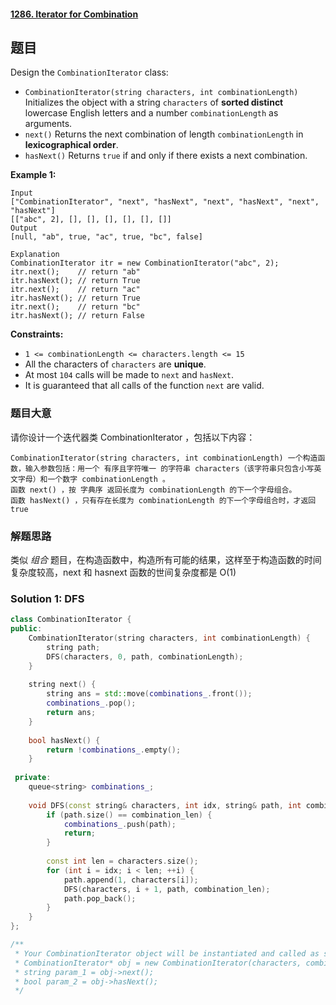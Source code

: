 #### [1286. Iterator for Combination](https://leetcode.cn/problems/iterator-for-combination/)

## 题目

Design the `CombinationIterator` class:

- `CombinationIterator(string characters, int combinationLength)` Initializes the object with a string `characters` of **sorted distinct** lowercase English letters and a number `combinationLength` as arguments.
- `next()` Returns the next combination of length `combinationLength` in **lexicographical order**.
- `hasNext()` Returns `true` if and only if there exists a next combination.

 

**Example 1:**

```
Input
["CombinationIterator", "next", "hasNext", "next", "hasNext", "next", "hasNext"]
[["abc", 2], [], [], [], [], [], []]
Output
[null, "ab", true, "ac", true, "bc", false]

Explanation
CombinationIterator itr = new CombinationIterator("abc", 2);
itr.next();    // return "ab"
itr.hasNext(); // return True
itr.next();    // return "ac"
itr.hasNext(); // return True
itr.next();    // return "bc"
itr.hasNext(); // return False
```

 

**Constraints:**

- `1 <= combinationLength <= characters.length <= 15`
- All the characters of `characters` are **unique**.
- At most `104` calls will be made to `next` and `hasNext`.
- It is guaranteed that all calls of the function `next` are valid.



### 题目大意

请你设计一个迭代器类 CombinationIterator ，包括以下内容：

    CombinationIterator(string characters, int combinationLength) 一个构造函数，输入参数包括：用一个 有序且字符唯一 的字符串 characters（该字符串只包含小写英文字母）和一个数字 combinationLength 。
    函数 next() ，按 字典序 返回长度为 combinationLength 的下一个字母组合。
    函数 hasNext() ，只有存在长度为 combinationLength 的下一个字母组合时，才返回 true



### 解题思路

类似 *组合* 题目，在构造函数中，构造所有可能的结果，这样至于构造函数的时间复杂度较高，next 和 hasnext 函数的世间复杂度都是 O(1)

### Solution 1: DFS



````c++
class CombinationIterator {
public:
    CombinationIterator(string characters, int combinationLength) {
        string path;
        DFS(characters, 0, path, combinationLength);
    }
    
    string next() {
        string ans = std::move(combinations_.front());
        combinations_.pop();
        return ans;
    }
    
    bool hasNext() {
        return !combinations_.empty();
    }
    
 private:
    queue<string> combinations_;
    
    void DFS(const string& characters, int idx, string& path, int combination_len) {
        if (path.size() == combination_len) {
            combinations_.push(path);
            return;
        }
        
        const int len = characters.size();
        for (int i = idx; i < len; ++i) {
            path.append(1, characters[i]);
            DFS(characters, i + 1, path, combination_len);
            path.pop_back();
        }
    }
};

/**
 * Your CombinationIterator object will be instantiated and called as such:
 * CombinationIterator* obj = new CombinationIterator(characters, combinationLength);
 * string param_1 = obj->next();
 * bool param_2 = obj->hasNext();
 */
````

